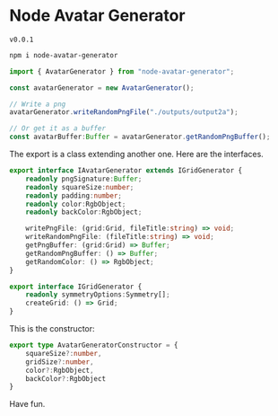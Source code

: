 ﻿# Node Avatar Generator
`v0.0.1`

```bash
npm i node-avatar-generator
```

```ts
import { AvatarGenerator } from "node-avatar-generator";

const avatarGenerator = new AvatarGenerator();

// Write a png
avatarGenerator.writeRandomPngFile("./outputs/output2a");

// Or get it as a buffer
const avatarBuffer:Buffer = avatarGenerator.getRandomPngBuffer();
```

The export is a class extending another one. Here are the interfaces.
```ts
export interface IAvatarGenerator extends IGridGenerator {
    readonly pngSignature:Buffer;
    readonly squareSize:number;
    readonly padding:number;
    readonly color:RgbObject;
    readonly backColor:RgbObject;

    writePngFile: (grid:Grid, fileTitle:string) => void;
    writeRandomPngFile: (fileTitle:string) => void;
    getPngBuffer: (grid:Grid) => Buffer;
    getRandomPngBuffer: () => Buffer;
    getRandomColor: () => RgbObject;
}

export interface IGridGenerator {
    readonly symmetryOptions:Symmetry[];
    createGrid: () => Grid;
}
```

This is the constructor:
```ts
export type AvatarGeneratorConstructor = {
    squareSize?:number,
    gridSize?:number,
    color?:RgbObject,
    backColor?:RgbObject
}
```

Have fun.
